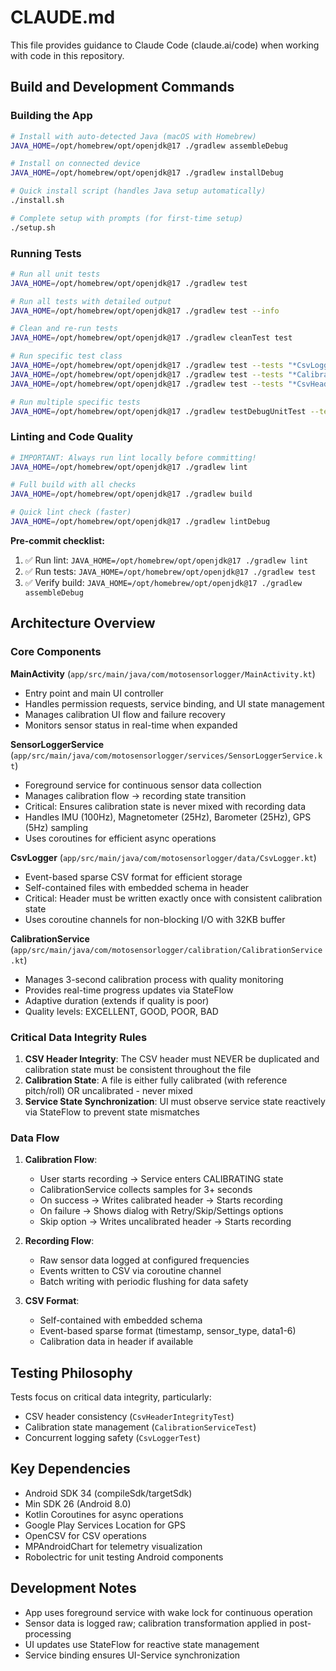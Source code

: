 # CLAUDE.md

This file provides guidance to Claude Code (claude.ai/code) when working with code in this repository.

## Build and Development Commands

### Building the App
```bash
# Install with auto-detected Java (macOS with Homebrew)
JAVA_HOME=/opt/homebrew/opt/openjdk@17 ./gradlew assembleDebug

# Install on connected device
JAVA_HOME=/opt/homebrew/opt/openjdk@17 ./gradlew installDebug

# Quick install script (handles Java setup automatically)
./install.sh

# Complete setup with prompts (for first-time setup)
./setup.sh
```

### Running Tests
```bash
# Run all unit tests
JAVA_HOME=/opt/homebrew/opt/openjdk@17 ./gradlew test

# Run all tests with detailed output
JAVA_HOME=/opt/homebrew/opt/openjdk@17 ./gradlew test --info

# Clean and re-run tests
JAVA_HOME=/opt/homebrew/opt/openjdk@17 ./gradlew cleanTest test

# Run specific test class
JAVA_HOME=/opt/homebrew/opt/openjdk@17 ./gradlew test --tests "*CsvLoggerTest"
JAVA_HOME=/opt/homebrew/opt/openjdk@17 ./gradlew test --tests "*CalibrationServiceTest"
JAVA_HOME=/opt/homebrew/opt/openjdk@17 ./gradlew test --tests "*CsvHeaderIntegrityTest"

# Run multiple specific tests
JAVA_HOME=/opt/homebrew/opt/openjdk@17 ./gradlew testDebugUnitTest --tests "*CalibrationServiceTest*" --tests "*CsvLoggerTest*"
```

### Linting and Code Quality
```bash
# IMPORTANT: Always run lint locally before committing!
JAVA_HOME=/opt/homebrew/opt/openjdk@17 ./gradlew lint

# Full build with all checks
JAVA_HOME=/opt/homebrew/opt/openjdk@17 ./gradlew build

# Quick lint check (faster)
JAVA_HOME=/opt/homebrew/opt/openjdk@17 ./gradlew lintDebug
```

**Pre-commit checklist:**
1. ✅ Run lint: `JAVA_HOME=/opt/homebrew/opt/openjdk@17 ./gradlew lint`
2. ✅ Run tests: `JAVA_HOME=/opt/homebrew/opt/openjdk@17 ./gradlew test`
3. ✅ Verify build: `JAVA_HOME=/opt/homebrew/opt/openjdk@17 ./gradlew assembleDebug`

## Architecture Overview

### Core Components

**MainActivity** (`app/src/main/java/com/motosensorlogger/MainActivity.kt`)
- Entry point and main UI controller
- Handles permission requests, service binding, and UI state management
- Manages calibration UI flow and failure recovery
- Monitors sensor status in real-time when expanded

**SensorLoggerService** (`app/src/main/java/com/motosensorlogger/services/SensorLoggerService.kt`)
- Foreground service for continuous sensor data collection
- Manages calibration flow → recording state transition
- Critical: Ensures calibration state is never mixed with recording data
- Handles IMU (100Hz), Magnetometer (25Hz), Barometer (25Hz), GPS (5Hz) sampling
- Uses coroutines for efficient async operations

**CsvLogger** (`app/src/main/java/com/motosensorlogger/data/CsvLogger.kt`)
- Event-based sparse CSV format for efficient storage
- Self-contained files with embedded schema in header
- Critical: Header must be written exactly once with consistent calibration state
- Uses coroutine channels for non-blocking I/O with 32KB buffer

**CalibrationService** (`app/src/main/java/com/motosensorlogger/calibration/CalibrationService.kt`)
- Manages 3-second calibration process with quality monitoring
- Provides real-time progress updates via StateFlow
- Adaptive duration (extends if quality is poor)
- Quality levels: EXCELLENT, GOOD, POOR, BAD

### Critical Data Integrity Rules

1. **CSV Header Integrity**: The CSV header must NEVER be duplicated and calibration state must be consistent throughout the file
2. **Calibration State**: A file is either fully calibrated (with reference pitch/roll) OR uncalibrated - never mixed
3. **Service State Synchronization**: UI must observe service state reactively via StateFlow to prevent state mismatches

### Data Flow

1. **Calibration Flow**:
   - User starts recording → Service enters CALIBRATING state
   - CalibrationService collects samples for 3+ seconds
   - On success → Writes calibrated header → Starts recording
   - On failure → Shows dialog with Retry/Skip/Settings options
   - Skip option → Writes uncalibrated header → Starts recording

2. **Recording Flow**:
   - Raw sensor data logged at configured frequencies
   - Events written to CSV via coroutine channel
   - Batch writing with periodic flushing for data safety

3. **CSV Format**:
   - Self-contained with embedded schema
   - Event-based sparse format (timestamp, sensor_type, data1-6)
   - Calibration data in header if available

## Testing Philosophy

Tests focus on critical data integrity, particularly:
- CSV header consistency (`CsvHeaderIntegrityTest`)
- Calibration state management (`CalibrationServiceTest`)
- Concurrent logging safety (`CsvLoggerTest`)

## Key Dependencies

- Android SDK 34 (compileSdk/targetSdk)
- Min SDK 26 (Android 8.0)
- Kotlin Coroutines for async operations
- Google Play Services Location for GPS
- OpenCSV for CSV operations
- MPAndroidChart for telemetry visualization
- Robolectric for unit testing Android components

## Development Notes

- App uses foreground service with wake lock for continuous operation
- Sensor data is logged raw; calibration transformation applied in post-processing
- UI updates use StateFlow for reactive state management
- Service binding ensures UI-Service synchronization